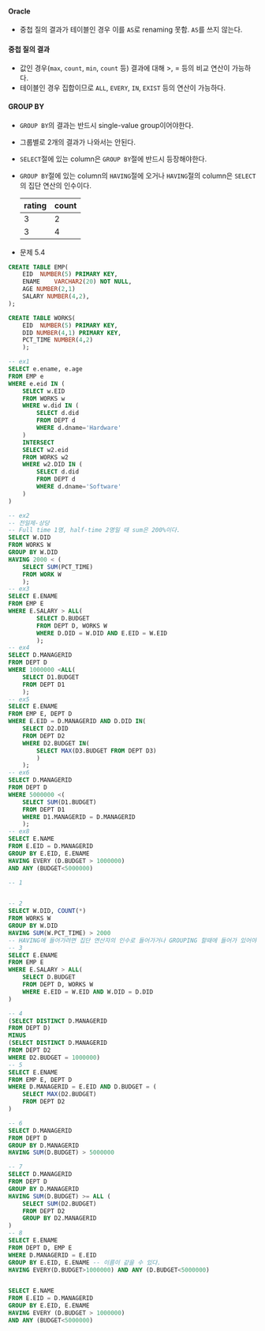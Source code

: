 #### Oracle 
- 중첩 질의 결과가 테이블인 경우 이를 `AS`로 renaming 못함. `AS`를 쓰지 않는다.

#### 중첩 질의 결과
- 값인 경우(`max`, `count`, `min`, `count` 등) 결과에 대해 >, = 등의 비교 연산이 가능하다.
- 테이블인 경우 집합이므로 `ALL`, `EVERY`, `IN`, `EXIST` 등의 연산이 가능하다.

#### GROUP BY
- `GROUP BY`의 결과는 반드시 single-value group이어야한다.
- 그룹별로 2개의 결과가 나와서는 안된다.
- `SELECT`절에 있는 column은 `GROUP BY`절에 반드시 등장해야한다.
- `GROUP BY`절에 있는 column의 `HAVING`절에 오거나 `HAVING`절의 column은 `SELECT`의 집단 연산의 인수이다.
  
  
    |rating|count|
    |-|-|
    |3|2|
    |3|4|


- 문제 5.4
```sql
CREATE TABLE EMP(
 	EID  NUMBER(5) PRIMARY KEY, 
	ENAME    VARCHAR2(20) NOT NULL,
	AGE NUMBER(2,1)
 	SALARY NUMBER(4,2),
);

CREATE TABLE WORKS(
 	EID  NUMBER(5) PRIMARY KEY,
	DID NUMBER(4,1) PRIMARY KEY,
	PCT_TIME NUMBER(4,2)
	);

-- ex1
SELECT e.ename, e.age
FROM EMP e
WHERE e.eid IN (
    SELECT w.EID
    FROM WORKS w
    WHERE w.did IN (
        SELECT d.did
        FROM DEPT d
        WHERE d.dname='Hardware'
    )
    INTERSECT
    SELECT w2.eid
    FROM WORKS w2
    WHERE w2.DID IN (
        SELECT d.did
        FROM DEPT d
        WHERE d.dname='Software'
    )
)

-- ex2
-- 전일제-상당
-- Full time 1명, half-time 2명일 때 sum은 200%이다.
SELECT W.DID
FROM WORKS W
GROUP BY W.DID
HAVING 2000 < (
	SELECT SUM(PCT_TIME)
	FROM WORK W
	);
-- ex3
SELECT E.ENAME 
FROM EMP E 
WHERE E.SALARY > ALL(
		SELECT D.BUDGET
		FROM DEPT D, WORKS W
		WHERE D.DID = W.DID AND E.EID = W.EID
		);
-- ex4
SELECT D.MANAGERID
FROM DEPT D
WHERE 1000000 <ALL(
	SELECT D1.BUDGET
	FROM DEPT D1
	);
-- ex5
SELECT E.ENAME
FROM EMP E, DEPT D
WHERE E.EID = D.MANAGERID AND D.DID IN(
	SELECT D2.DID
	FROM DEPT D2
	WHERE D2.BUDGET IN(
		SELECT MAX(D3.BUDGET FROM DEPT D3)
		)
	);
-- ex6
SELECT D.MANAGERID
FROM DEPT D
WHERE 5000000 <(
	SELECT SUM(D1.BUDGET)
	FROM DEPT D1
	WHERE D1.MANAGERID = D.MANAGERID
	);
-- ex8
SELECT E.NAME 
FROM E.EID = D.MANAGERID
GROUP BY E.EID, E.ENAME
HAVING EVERY (D.BUDGET > 1000000)
AND ANY (BUDGET<5000000)
```

```SQL
-- 1


-- 2 
SELECT W.DID, COUNT(*)
FROM WORKS W
GROUP BY W.DID
HAVING SUM(W.PCT_TIME) > 2000
-- HAVING에 들어가려면 집단 연산자의 인수로 들어가거나 GROUPING 할때에 들어가 있어야한다.
-- 3
SELECT E.ENAME
FROM EMP E
WHERE E.SALARY > ALL(
    SELECT D.BUDGET
    FROM DEPT D, WORKS W
    WHERE E.EID = W.EID AND W.DID = D.DID
)

-- 4 
(SELECT DISTINCT D.MANAGERID
FROM DEPT D)
MINUS
(SELECT DISTINCT D.MANAGERID
FROM DEPT D2
WHERE D2.BUDGET = 1000000)
-- 5
SELECT E.ENAME
FROM EMP E, DEPT D
WHERE D.MANAGERID = E.EID AND D.BUDGET = (
    SELECT MAX(D2.BUDGET)
    FROM DEPT D2
)

-- 6
SELECT D.MANAGERID
FROM DEPT D
GROUP BY D.MANAGERID
HAVING SUM(D.BUDGET) > 5000000

-- 7
SELECT D.MANAGERID
FROM DEPT D
GROUP BY D.MANAGERID
HAVING SUM(D.BUDGET) >= ALL (
    SELECT SUM(D2.BUDGET)
    FROM DEPT D2
    GROUP BY D2.MANAGERID
)
-- 8
SELECT E.ENAME
FROM DEPT D, EMP E
WHERE D.MANAGERID = E.EID
GROUP BY E.EID, E.ENAME -- 이름이 같을 수 있다.
HAVING EVERY(D.BUDGET>1000000) AND ANY (D.BUDGET<5000000)


SELECT E.NAME 
FROM E.EID = D.MANAGERID
GROUP BY E.EID, E.ENAME
HAVING EVERY (D.BUDGET > 1000000)
AND ANY (BUDGET<5000000)
